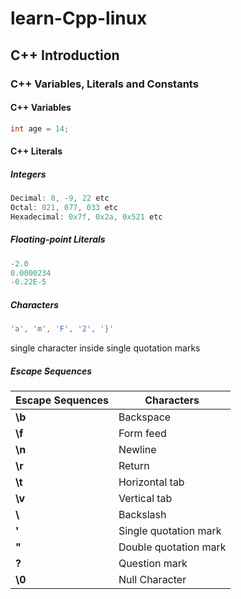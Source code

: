 # learn-Cpp-linux

## C++ Introduction
### C++ Variables, Literals and Constants
#### C++ Variables
```c
int age = 14;
```
#### C++ Literals
##### Integers
```c
Decimal: 0, -9, 22 etc
Octal: 021, 077, 033 etc
Hexadecimal: 0x7f, 0x2a, 0x521 etc
```
##### Floating-point Literals
```c
-2.0
0.0000234
-0.22E-5
```
##### Characters
```c
'a', 'm', 'F', '2', '}'
```
single character inside single quotation marks
##### Escape Sequences
Escape Sequences | Characters
------- | -------
**\b** | Backspace
**\f** | Form feed
**\n** | Newline
**\r** | Return
**\t** | Horizontal tab
**\v** | Vertical tab
**\\** | Backslash
**\'** | Single quotation mark
**\"** | Double quotation mark
**\?** | Question mark
**\0** | Null Character
